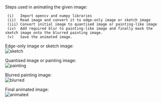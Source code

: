 Steps used in animating the given image:
```
 (i)   Import opencv and numpy libraries
 (ii)  Read image and convert it to edge-only image or sketch image
 (iii) Convert initial image to quantised image or painting-like image
 (iv)  Add required blur to painting-like image and finally mask the sketch image onto the blurred painting image.
 (v)   Save the animated image.
 ```
 Edge-only image or sketch image:       
 ![sketch](https://user-images.githubusercontent.com/68592332/170841681-e9072ff1-3b6b-4e96-a493-e1ed9cb6565f.JPG)
     
 
 Quantised image or painting image:      
 ![painting](https://user-images.githubusercontent.com/68592332/170841692-af3f9e8f-8519-4feb-8773-0b603537d022.JPG)
         
 
 Blurred painting image:          
 ![blurred](https://user-images.githubusercontent.com/68592332/170841702-f552fd4d-dd8c-468f-bdb1-1df22126d9da.JPG)
          
 
 Final animated image:        
 ![animated](https://user-images.githubusercontent.com/68592332/170841705-fe4199c8-5850-4d58-8d5e-879c619a0ed6.JPG)
